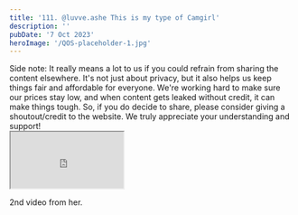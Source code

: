 ```yaml
---
title: '111. @luvve.ashe This is my type of Camgirl'
description: ''
pubDate: '7 Oct 2023'
heroImage: '/QOS-placeholder-1.jpg'
---
```

<div class="video_paragraph_header"> Side note: It really means a lot to us if you could refrain from sharing the content elsewhere. It's not just about privacy, but it also helps us keep things fair and affordable for everyone. We're working hard to make sure our prices stay low, and when content gets leaked without credit, it can make things tough. So, if you do decide to share, please consider giving a shoutout/credit to the website. We truly appreciate your understanding and support!</div>

<iframe src="https://drive.google.com/file/d/1liP4_M2aiBzDJuPyO0EDzk2b44FZZRiE/preview" width="200" height="100" allow="autoplay" allowfullscreen="allowfullscreen"></iframe>

2nd video from her.
<br>
<br>
<!---<a class="read_more" href="https://drive.google.com/file/d/1liP4_M2aiBzDJuPyO0EDzk2b44FZZRiE/view?usp=sharing">Download</a>--->